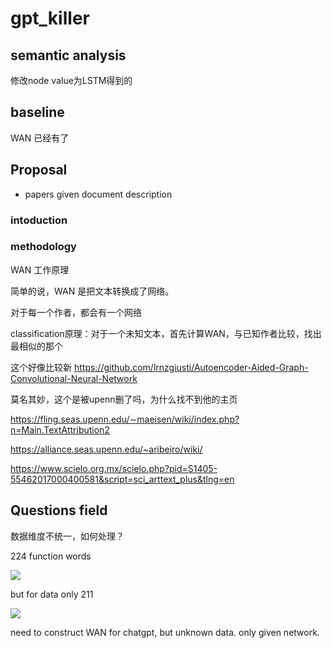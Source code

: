 # gpt_killer


## semantic analysis

修改node value为LSTM得到的
## baseline

WAN 已经有了









## Proposal
- papers given document description

### intoduction

### methodology

WAN 工作原理

简单的说，WAN 是把文本转换成了网络。

对于每一个作者，都会有一个网络

classification原理：对于一个未知文本，首先计算WAN，与已知作者比较，找出最相似的那个

这个好像比较新
https://github.com/lrnzgiusti/Autoencoder-Aided-Graph-Convolutional-Neural-Network



莫名其妙，这个是被upenn删了吗，为什么找不到他的主页

https://fling.seas.upenn.edu/∼maeisen/wiki/index.php?n=Main.TextAttribution2





https://alliance.seas.upenn.edu/~aribeiro/wiki/





https://www.scielo.org.mx/scielo.php?pid=S1405-55462017000400581&script=sci_arttext_plus&tlng=en




## Questions field

数据维度不统一，如何处理？

224 function words



![](https://hackmd.io/_uploads/HkJbgYWSh.png)

but for data only 211

![](https://hackmd.io/_uploads/H1sz_F-S3.png)



need to construct WAN for chatgpt, but unknown data. only given network.







